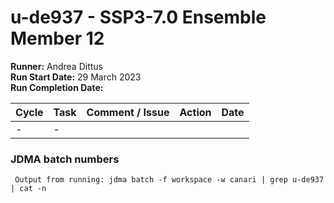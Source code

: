 # u-de937 - SSP3-7.0 Ensemble Member 12

**Runner:** Andrea Dittus    
**Run Start Date:**  29 March 2023  
**Run Completion Date:** 

| Cycle | Task | Comment / Issue | Action | Date |
| ---   | ---  | ---             | ---    | ---  |
| -     | -    |  |  |  |

### JDMA batch numbers
```
 Output from running: jdma batch -f workspace -w canari | grep u-de937 | cat -n
```
